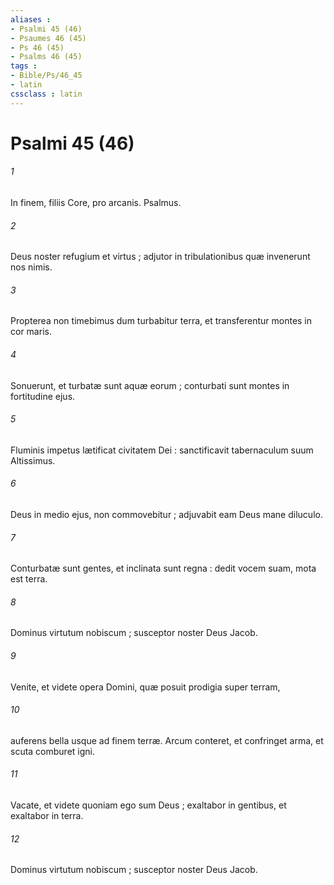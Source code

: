 ```yaml
---
aliases : 
- Psalmi 45 (46)
- Psaumes 46 (45)
- Ps 46 (45)
- Psalms 46 (45)
tags : 
- Bible/Ps/46_45
- latin
cssclass : latin
---
```


# Psalmi 45 (46)

###### 1
In finem, filiis Core, pro arcanis. Psalmus.
###### 2
Deus noster refugium et virtus ; adjutor in tribulationibus quæ invenerunt nos nimis.
###### 3
Propterea non timebimus dum turbabitur terra, et transferentur montes in cor maris.
###### 4
Sonuerunt, et turbatæ sunt aquæ eorum ; conturbati sunt montes in fortitudine ejus.
###### 5
Fluminis impetus lætificat civitatem Dei : sanctificavit tabernaculum suum Altissimus.
###### 6
Deus in medio ejus, non commovebitur ; adjuvabit eam Deus mane diluculo.
###### 7
Conturbatæ sunt gentes, et inclinata sunt regna : dedit vocem suam, mota est terra.
###### 8
Dominus virtutum nobiscum ; susceptor noster Deus Jacob.
###### 9
Venite, et videte opera Domini, quæ posuit prodigia super terram,
###### 10
auferens bella usque ad finem terræ. Arcum conteret, et confringet arma, et scuta comburet igni.
###### 11
Vacate, et videte quoniam ego sum Deus ; exaltabor in gentibus, et exaltabor in terra.
###### 12
Dominus virtutum nobiscum ; susceptor noster Deus Jacob.
